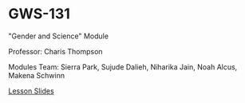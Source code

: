 # GWS-131
"Gender and Science" Module

Professor: Charis Thompson

Modules Team: Sierra Park, Sujude Dalieh, Niharika Jain, Noah Alcus, Makena Schwinn

[Lesson Slides](https://docs.google.com/a/berkeley.edu/presentation/d/115Mtp4Ks20CZ288GaV9jXDXp0ClGAg5pDvSKoDdZO-4/edit?usp=sharing)

